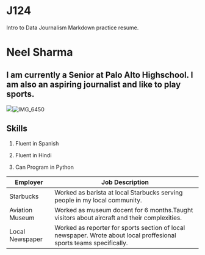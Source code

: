 # J124
Intro to Data Journalism Markdown practice resume.

<h1> Neel Sharma

<h2>I am currently a Senior at Palo Alto Highschool. I am also an aspiring journalist and like to play sports.</h2>

![](/)![IMG_6450](https://github.com/NeelSharma62/J124/assets/140004407/bb0415e4-f8fb-4dac-bef8-4d06516b81f2)


<h2>Skills</h2>

1.  Fluent in Spanish

2.  Fluent in Hindi

3.  Can Program in Python

| Employer        | Job Description                                                                                                     |
|-----------------|---------------------------------------------------------------------------------------------------------------------|
| Starbucks       | Worked as barista at local Starbucks serving people in my local community.                                          |
| Aviation Museum | Worked as museum docent for 6 months.Taught visitors about aircraft and their complexities.                         |
| Local Newspaper | Worked as reporter for sports section of local newspaper. Wrote about local proffesional sports teams specifically. |
